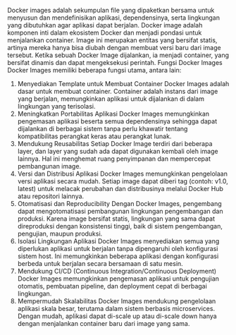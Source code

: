 Docker images adalah sekumpulan file yang dipaketkan bersama untuk menyusun dan mendefinisikan aplikasi, dependensinya, serta lingkungan yang dibutuhkan agar aplikasi dapat berjalan. Docker image adalah komponen inti dalam ekosistem Docker dan menjadi pondasi untuk menjalankan container. Image ini merupakan entitas yang bersifat statis, artinya mereka hanya bisa diubah dengan membuat versi baru dari image tersebut. Ketika sebuah Docker Image dijalankan, ia menjadi container, yang bersifat dinamis dan dapat mengeksekusi perintah.
Fungsi Docker Images
Docker Images memiliki beberapa fungsi utama, antara lain:
1. Menyediakan Template untuk Membuat Container
Docker Images adalah dasar untuk membuat container. Container adalah instans dari image yang berjalan, memungkinkan aplikasi untuk dijalankan di dalam lingkungan yang terisolasi.
2. Meningkatkan Portabilitas Aplikasi
Docker Images memungkinkan pengemasan aplikasi beserta semua dependensinya sehingga dapat dijalankan di berbagai sistem tanpa perlu khawatir tentang kompatibilitas perangkat keras atau perangkat lunak.
3. Mendukung Reusabilitas
Setiap Docker Image terdiri dari beberapa layer, dan layer yang sudah ada dapat digunakan kembali oleh image lainnya. Hal ini menghemat ruang penyimpanan dan mempercepat pembangunan image.
4. Versi dan Distribusi Aplikasi
Docker Images memungkinkan pengelolaan versi aplikasi secara mudah. Setiap image dapat diberi tag (contoh: v1.0, latest) untuk melacak perubahan dan distribusinya melalui Docker Hub atau repositori lainnya.
5. Otomatisasi dan Reproducibility
Dengan Docker Images, pengembang dapat mengotomatisasi pembangunan lingkungan pengembangan dan produksi. Karena image bersifat statis, lingkungan yang sama dapat direproduksi dengan konsistensi tinggi, baik di sistem pengembangan, pengujian, maupun produksi.
6. Isolasi Lingkungan Aplikasi
Docker Images menyediakan semua yang diperlukan aplikasi untuk berjalan tanpa dipengaruhi oleh konfigurasi sistem host. Ini memungkinkan beberapa aplikasi dengan konfigurasi berbeda untuk berjalan secara bersamaan di satu mesin.
7. Mendukung CI/CD (Continuous Integration/Continuous Deployment)
Docker Images memungkinkan pengemasan aplikasi untuk pengujian otomatis, pembuatan pipeline, dan deployment cepat di berbagai lingkungan.
8. Mempermudah Skalabilitas
Docker Images mendukung pengelolaan aplikasi skala besar, terutama dalam sistem berbasis microservices. Dengan mudah, aplikasi dapat di-scale up atau di-scale down hanya dengan menjalankan container baru dari image yang sama.